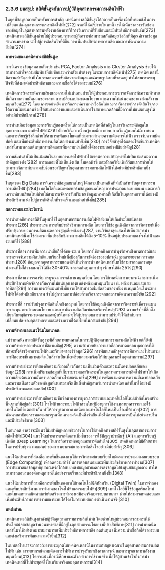 ### 2.3.6 บทสรุป: สถิติขั้นสูงกับการปฏิวัติอุตสาหกรรมการผลิตไฟฟ้า

ในยุคที่ข้อมูลกลายเป็นทรัพยากรสำคัญ เทคนิคทางสถิติขั้นสูงได้กลายเป็นเครื่องมือที่ทรงพลังในการเปลี่ยนแปลงอุตสาหกรรมการผลิตไฟฟ้า[272] จากที่ได้อภิปรายในบทนี้ เราได้เห็นว่าความซับซ้อนของข้อมูลในอุตสาหกรรมพลังงานต้องการวิธีการวิเคราะห์ที่ซับซ้อนและมีประสิทธิภาพเช่นกัน[273] เทคนิคทางสถิติขั้นสูงช่วยให้ผู้ประกอบการและผู้วิเคราะห์สามารถสกัดข้อมูลเชิงลึกที่มีคุณค่าจากข้อมูลจำนวนมหาศาล นำไปสู่การตัดสินใจที่ดีขึ้น การเพิ่มประสิทธิภาพการผลิต และการพัฒนาความยั่งยืน[274]

**ภาพรวมของเทคนิคทางสถิติขั้นสูง:**

การวิเคราะห์ข้อมูลหลายตัวแปร เช่น PCA, Factor Analysis และ Cluster Analysis ช่วยให้สามารถเข้าใจความสัมพันธ์ที่ซับซ้อนระหว่างตัวแปรต่างๆ ในระบบการผลิตไฟฟ้า[275] เทคนิคเหล่านี้มีความสำคัญอย่างยิ่งในการลดความซับซ้อนของข้อมูลและค้นพบรูปแบบที่ซ่อนอยู่ ทำให้สามารถระบุปัจจัยที่ส่งผลต่อประสิทธิภาพและความเชื่อถือได้ของระบบ[276]

เทคนิคการวิเคราะห์ความเสี่ยงและความไม่แน่นอน ช่วยให้ผู้ประกอบการสามารถจัดการกับความท้าทายที่เกิดจากความผันผวนของตลาด การเปลี่ยนแปลงของนโยบาย และความไม่แน่นอนของแหล่งพลังงานหมุนเวียน[277] โดยเฉพาะอย่างยิ่ง การวิเคราะห์ความน่าเชื่อถือได้และการวิเคราะห์การตัดสินใจภายใต้ความไม่แน่นอนช่วยให้สามารถวางแผนและดำเนินการในสภาพแวดล้อมที่มีความไม่แน่นอนสูงได้อย่างมีประสิทธิภาพ[278]

การทำเหมืองข้อมูลและการเรียนรู้ของเครื่องได้กลายเป็นเทคนิคที่สำคัญในการวิเคราะห์ข้อมูลในอุตสาหกรรมการผลิตไฟฟ้า[279] อัลกอริทึมการเรียนรู้แบบมีการสอน การเรียนรู้แบบไม่มีการสอน และการเรียนรู้เชิงลึกช่วยให้สามารถพัฒนาโมเดลที่สามารถทำนายความต้องการไฟฟ้า ตรวจจับความผิดปกติ และเพิ่มประสิทธิภาพการผลิตได้อย่างแม่นยำยิ่งขึ้น[280] การวิจัยล่าสุดได้แสดงให้เห็นว่าเทคนิคเหล่านี้สามารถลดต้นทุนการผลิตและเพิ่มความน่าเชื่อถือได้ของระบบอย่างมีนัยสำคัญ[281]

ความสัมพันธ์ที่ไม่เป็นเชิงเส้นในระบบการผลิตไฟฟ้าทำให้เทคนิคการแก้ปัญหาที่ไม่เป็นเชิงเส้นมีความสำคัญอย่างยิ่ง[282] การถดถอยที่ไม่เป็นเชิงเส้น โมเดลฟัซซี่ และอัลกอริทึมเชิงวิวัฒนาการช่วยให้สามารถจัดการกับความซับซ้อนของปัญหาในอุตสาหกรรมการผลิตไฟฟ้าได้อย่างมีประสิทธิภาพยิ่งขึ้น[283]

ในยุคของ Big Data การวิเคราะห์ข้อมูลขนาดใหญ่ได้กลายเป็นเทคนิคที่จำเป็นสำหรับอุตสาหกรรมการผลิตไฟฟ้า[284] เทคโนโลยีและแพลตฟอร์มข้อมูลขนาดใหญ่ การประมวลผลแบบขนาน และการวิเคราะห์แบบเรียลไทม์ช่วยให้สามารถจัดการกับปริมาณข้อมูลมหาศาลที่เกิดขึ้นในอุตสาหกรรมได้อย่างมีประสิทธิภาพ นำไปสู่การตัดสินใจที่รวดเร็วและแม่นยำยิ่งขึ้น[285]

**ผลกระทบและประโยชน์:**

การนำเทคนิคทางสถิติขั้นสูงมาใช้ในอุตสาหกรรมการผลิตไฟฟ้าส่งผลให้เกิดประโยชน์หลายประการ[286] ประการแรก การเพิ่มประสิทธิภาพการผลิต โดยการใช้ข้อมูลเชิงลึกจากการวิเคราะห์เพื่อปรับปรุงกระบวนการผลิตและลดการสูญเสียพลังงาน[287] งานวิจัยล่าสุดแสดงให้เห็นว่าการนำเทคนิคเหล่านี้มาใช้สามารถเพิ่มประสิทธิภาพการผลิตได้ถึง 5-10% ขึ้นอยู่กับประเภทของโรงไฟฟ้าและระบบที่ใช้[288]

ประการที่สอง การเพิ่มความน่าเชื่อถือได้ของระบบ โดยการใช้เทคนิคการบำรุงรักษาเชิงคาดการณ์และการตรวจจับความผิดปกติแบบเรียลไทม์เพื่อป้องกันการขัดข้องของอุปกรณ์และลดระยะเวลาการหยุดทำงาน[289] ข้อมูลจากอุตสาหกรรมแสดงให้เห็นว่าการนำเทคนิคเหล่านี้มาใช้สามารถลดการหยุดทำงานที่ไม่ได้วางแผนไว้ได้ถึง 30-40% และลดต้นทุนการบำรุงรักษาได้ถึง 25%[290]

ประการที่สาม การรองรับการบูรณาการพลังงานหมุนเวียน โดยการใช้เทคนิคการพยากรณ์และการเพิ่มประสิทธิภาพเพื่อจัดการกับความไม่แน่นอนของแหล่งพลังงานหมุนเวียน เช่น พลังงานลมและแสงอาทิตย์[291] การพยากรณ์ที่แม่นยำยิ่งขึ้นช่วยให้สามารถเพิ่มสัดส่วนของพลังงานหมุนเวียนในระบบไฟฟ้าได้อย่างมีเสถียรภาพ นำไปสู่การลดการปล่อยก๊าซเรือนกระจกและการพัฒนาความยั่งยืน[292]

ประการที่สี่ การปรับปรุงการตัดสินใจเชิงกลยุทธ์ โดยการใช้ข้อมูลเชิงลึกจากการวิเคราะห์เพื่อวางแผนการลงทุน การกำหนดนโยบาย และการพัฒนาผลิตภัณฑ์และบริการใหม่ๆ[293] ความเข้าใจที่ลึกซึ้งเกี่ยวกับพฤติกรรมของตลาดและผู้บริโภคช่วยให้ผู้ประกอบการสามารถปรับตัวให้เข้ากับการเปลี่ยนแปลงของอุตสาหกรรมและสร้างความได้เปรียบในการแข่งขัน[294]

**ความท้าทายและแนวโน้มในอนาคต:**

แม้ว่าเทคนิคทางสถิติขั้นสูงจะมีศักยภาพมหาศาลในการปฏิวัติอุตสาหกรรมการผลิตไฟฟ้า แต่ก็ยังมีความท้าทายหลายประการที่ต้องเผชิญ[295] ความท้าทายประการแรกคือการขาดแคลนบุคลากรที่มีทักษะทั้งด้านวิศวกรรมไฟฟ้าและวิทยาศาสตร์ข้อมูล[296] การพัฒนาหลักสูตรการศึกษาและโปรแกรมการฝึกอบรมที่เหมาะสมจึงเป็นสิ่งจำเป็นเพื่อเตรียมความพร้อมให้กับบุคลากรในอุตสาหกรรม[297]

ความท้าทายประการที่สองคือความกังวลเกี่ยวกับความเป็นส่วนตัวและความมั่นคงปลอดภัยของข้อมูล[298] การเพิ่มปริมาณข้อมูลที่เก็บรวบรวมและวิเคราะห์ในอุตสาหกรรมการผลิตไฟฟ้าทำให้เกิดความเสี่ยงด้านความมั่นคงปลอดภัยทางไซเบอร์มากขึ้น[299] การพัฒนามาตรการความมั่นคงปลอดภัยและความเป็นส่วนตัวของข้อมูลที่เหมาะสมจึงเป็นสิ่งสำคัญสำหรับการนำเทคนิคเหล่านี้มาใช้อย่างมีประสิทธิภาพและปลอดภัย[300]

ความท้าทายประการที่สามคือความซับซ้อนของการบูรณาการระบบและเทคโนโลยีใหม่เข้ากับโครงสร้างพื้นฐานที่มีอยู่แล้ว[301] โรงไฟฟ้าและระบบไฟฟ้าส่วนใหญ่มีอายุการใช้งานหลายทศวรรษและใช้เทคโนโลยีที่แตกต่างกัน ทำให้การบูรณาการเทคนิคและเทคโนโลยีใหม่เป็นเรื่องที่ท้าทาย[302] การพัฒนาสถาปัตยกรรมและมาตรฐานที่เหมาะสมจึงเป็นสิ่งจำเป็นเพื่อให้การบูรณาการเป็นไปอย่างราบรื่นและมีประสิทธิภาพ[303]

ในอนาคต คาดว่าจะมีแนวโน้มสำคัญหลายประการในการใช้เทคนิคทางสถิติขั้นสูงในอุตสาหกรรมการผลิตไฟฟ้า[304] แนวโน้มประการแรกคือการเพิ่มขึ้นของการใช้ปัญญาประดิษฐ์ (AI) และการเรียนรู้เชิงลึก (Deep Learning) ในการวิเคราะห์ข้อมูลและการตัดสินใจ[305] เทคนิคเหล่านี้มีศักยภาพในการปรับปรุงความแม่นยำของการพยากรณ์และการตัดสินใจอย่างมีนัยสำคัญ[306]

แนวโน้มประการที่สองคือการเพิ่มขึ้นของการใช้การวิเคราะห์แบบเรียลไทม์และการประมวลผลแบบขอบ (Edge Computing) เพื่อลดความล่าช้าในการตอบสนองและเพิ่มประสิทธิภาพการทำงาน[307] การประมวลผลข้อมูลที่อุปกรณ์หรือใกล้กับแหล่งข้อมูลช่วยลดการส่งข้อมูลไปยังศูนย์ข้อมูลกลาง ทำให้สามารถตอบสนองต่อเหตุการณ์ได้อย่างรวดเร็วและมีประสิทธิภาพยิ่งขึ้น[308]

แนวโน้มประการที่สามคือการเพิ่มขึ้นของการใช้เทคโนโลยีดิจิทัลทวิน (Digital Twin) ในการจำลองและเพิ่มประสิทธิภาพการทำงานของโรงไฟฟ้าและระบบไฟฟ้า[309] เทคโนโลยีนี้ใช้ข้อมูลเรียลไทม์และโมเดลทางคณิตศาสตร์เพื่อสร้างการจำลองเสมือนจริงของระบบกายภาพ ช่วยให้สามารถทดสอบและเพิ่มประสิทธิภาพการทำงานของระบบได้โดยไม่กระทบต่อการดำเนินงานจริง[310]

**บทส่งท้าย:**

เทคนิคทางสถิติขั้นสูงกำลังปฏิวัติอุตสาหกรรมการผลิตไฟฟ้า โดยช่วยให้ผู้ประกอบการสามารถใช้ประโยชน์จากข้อมูลจำนวนมหาศาลที่มีอยู่ในอุตสาหกรรมได้อย่างมีประสิทธิภาพ[311] การนำเทคนิคเหล่านี้มาใช้อย่างเหมาะสมสามารถเพิ่มประสิทธิภาพการผลิต ลดต้นทุน เพิ่มความน่าเชื่อถือได้ของระบบ และส่งเสริมการพัฒนาความยั่งยืน[312]

ในบทต่อไป เราจะกล่าวถึงการประยุกต์ใช้เทคนิคเหล่านี้ในการแก้ปัญหาเฉพาะในอุตสาหกรรมการผลิตไฟฟ้า เช่น การพยากรณ์ความต้องการไฟฟ้า การบำรุงรักษาเชิงคาดการณ์ และการบูรณาการพลังงานหมุนเวียน[313] โดยจะเน้นที่กรณีศึกษาและตัวอย่างการใช้งานจริงเพื่อให้ผู้อ่านเข้าใจถึงการนำเทคนิคเหล่านี้ไปประยุกต์ใช้ในบริบทจริงของอุตสาหกรรม[314]
